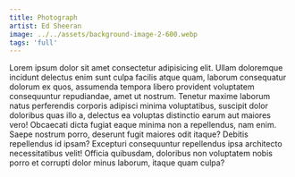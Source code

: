 ```yaml
---
title: Photograph
artist: Ed Sheeran
image: ../../assets/background-image-2-600.webp
tags: 'full'
---
```


Lorem ipsum dolor sit amet consectetur adipisicing elit. Ullam doloremque incidunt delectus enim sunt culpa facilis atque quam, laborum consequatur dolorum ex quos, assumenda tempora libero provident voluptatem consequuntur repudiandae, amet ut nostrum. Tenetur maxime laborum natus perferendis corporis adipisci minima voluptatibus, suscipit dolor doloribus quas illo a, delectus ea voluptas distinctio earum aut maiores vero! Obcaecati dicta fugiat eaque minima non a repellendus, nam enim. Saepe nostrum porro, deserunt fugit maiores odit itaque? Debitis repellendus id ipsam? Excepturi consequuntur repellendus ipsa architecto necessitatibus velit! Officia quibusdam, doloribus non voluptatem nobis porro et corrupti dolor minus laborum, itaque quam culpa?
